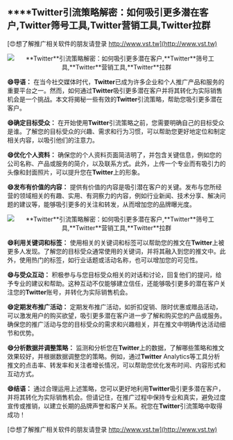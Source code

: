 ## ****Twitter**引流策略解密：如何吸引更多潜在客户,**Twitter**筛号工具,**Twitter**营销工具,**Twitter**拉群**

[😍想了解推广相关软件的朋友请登录 http://www.vst.tw](http://www.vst.tw)

 <center><img src="https://vst.tw/MP4/tuiguang/png/5.png" alt="**Twitter**引流策略解密：如何吸引更多潜在客户,**Twitter**筛号工具,**Twitter**营销工具,**Twitter**拉群"></center>

**😄导语：**
在当今社交媒体时代，**Twitter**已成为许多企业和个人推广产品和服务的重要平台之一。然而，如何通过**Twitter**吸引更多潜在客户并将其转化为实际销售机会是一个挑战。本文将揭秘一些有效的**Twitter**引流策略，帮助您吸引更多潜在客户。

**😄确定目标受众：**
在开始使用**Twitter**引流策略之前，您需要明确自己的目标受众是谁。了解您的目标受众的兴趣、需求和行为习惯，可以帮助您更好地定位和制定相关内容，以吸引他们的注意力。

**😄优化个人资料：**
确保您的个人资料页面简洁明了，并包含关键信息，例如您的公司名称、产品或服务的简介，以及联系方式。此外，上传一个专业而有吸引力的头像和封面照片，可以提升您在**Twitter**上的形象。

**😄发布有价值的内容：**
提供有价值的内容是吸引潜在客户的关键。发布与您所经营的领域相关的有趣、实用、有洞察力的内容，例如行业新闻、技术分享、解决问题的建议等，能够吸引更多的关注和转发，从而增加您的品牌曝光度。

 <center><img src="https://vst.tw/MP4/tuiguang/png/0.png" alt="**Twitter**引流策略解密：如何吸引更多潜在客户,**Twitter**筛号工具,**Twitter**营销工具,**Twitter**拉群"></center>

**😄利用关键词和标签：**
使用相关的关键词和标签可以帮助您的推文在**Twitter**上被更多人发现。了解您的目标受众通常使用的关键词，并将其融入到您的推文中。此外，使用热门的标签，如行业话题或活动名称，也可以增加您的可见性。

**😄与受众互动：**
积极参与与您目标受众相关的对话和讨论，回复他们的提问，给予专业的建议和帮助。这种互动不仅能够建立信任，还能够吸引更多的潜在客户关注您的**Twitter**账号，并转化为实际销售机会。

**😄定期发布推广活动：**
定期发布推广活动，如折扣促销、限时优惠或赠品活动，可以激发用户的购买欲望，吸引更多潜在客户进一步了解和购买您的产品或服务。确保您的推广活动与您的目标受众的需求和兴趣相关，并在推文中明确传达活动细节和优势。

**😄分析数据并调整策略：**
监测和分析您在**Twitter**上的数据，了解哪些策略和推文效果较好，并根据数据调整您的策略。例如，通过**Twitter** Analytics等工具分析推文的点击率、转发率和关注者增长情况，可以帮助您优化发布时间、内容形式和互动方式。

**😄结语：**
通过合理运用上述策略，您可以更好地利用**Twitter**吸引更多潜在客户，并将其转化为实际销售机会。但请记住，在推广过程中保持专业和真实，避免过度宣传或推销，以建立长期的品牌声誉和客户关系。祝您在**Twitter**引流策略中取得成功！

[😍想了解推广相关软件的朋友请登录 http://www.vst.tw](http://www.vst.tw)



